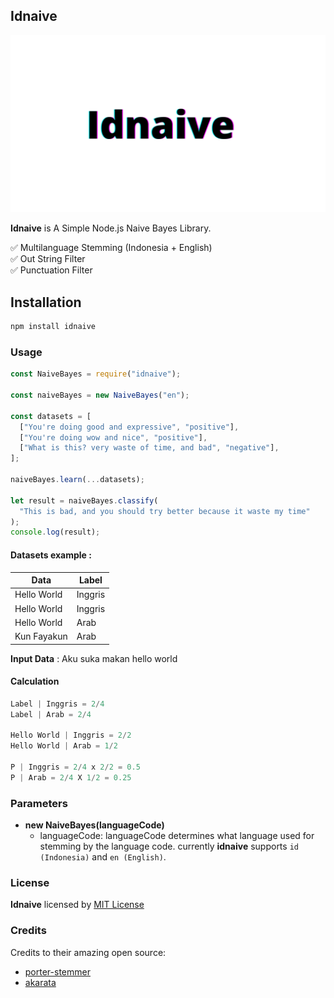 ## Idnaive

![idnaive - A Simple Node.js Naive Bayes Library](./Idnaive.png)

**Idnaive** is A Simple Node.js Naive Bayes Library.

✅ Multilanguage Stemming (Indonesia + English)\
✅ Out String Filter\
✅ Punctuation Filter

## Installation

```bash
npm install idnaive
```

### Usage

```js
const NaiveBayes = require("idnaive");

const naiveBayes = new NaiveBayes("en");

const datasets = [
  ["You're doing good and expressive", "positive"],
  ["You're doing wow and nice", "positive"],
  ["What is this? very waste of time, and bad", "negative"],
];

naiveBayes.learn(...datasets);

let result = naiveBayes.classify(
  "This is bad, and you should try better because it waste my time"
);
console.log(result);
```

#### Datasets example :

| Data        | Label   |
| ----------- | ------- |
| Hello World | Inggris |
| Hello World | Inggris |
| Hello World | Arab    |
| Kun Fayakun | Arab    |

**Input Data** : Aku suka makan hello world

#### Calculation

<!-- using js to highlight P and numbers  -->

```js
Label | Inggris = 2/4
Label | Arab = 2/4

Hello World | Inggris = 2/2
Hello World | Arab = 1/2

P | Inggris = 2/4 x 2/2 = 0.5
P | Arab = 2/4 X 1/2 = 0.25
```

### Parameters

- **new NaiveBayes(languageCode)**
  - languageCode: languageCode determines what language used for stemming by the language code. currently **idnaive** supports `id (Indonesia)` and `en (English)`.

### License

**Idnaive** licensed by [MIT License](./LICENSE.md)

### Credits

Credits to their amazing open source:

- [porter-stemmer](https://github.com/jedp/porter-stemmer)
- [akarata](https://github.com/ikhsanalatsary/akarata)
